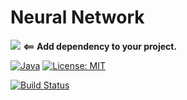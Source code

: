 # Neural Network


[![](https://jitpack.io/v/cluttered-cryptocurrency/neural-network.svg)](https://jitpack.io/#cluttered-cryptocurrency/neural-network)
**<== Add dependency to your project.**

[![Java](https://img.shields.io/badge/java-8-blue.svg)](http://docs.oracle.com/javase/8/docs/api/)
[![License: MIT](https://img.shields.io/badge/License-MIT-blue.svg)](https://raw.githubusercontent.com/cluttered-cryptocurrency/neural-network/master/LICENSE)

[![Build Status](https://travis-ci.org/cluttered-cryptocurrency/neural-network.svg?branch=master)](https://travis-ci.org/cluttered-cryptocurrency/neural-network)